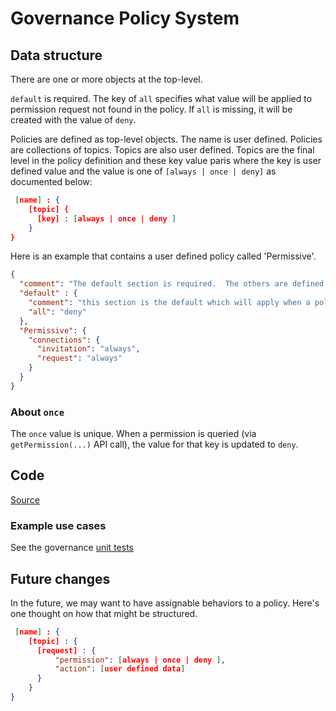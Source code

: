 # Governance Policy System

## Data structure
There are one or more objects at the top-level.  

`default` is required.  The key of `all` specifies what value will be applied to permission request not found in the policy.  If `all`
is missing, it will be created with the value of `deny`.

Policies are defined as top-level objects. The name is user defined.  Policies are collections of topics.
Topics are also user defined.  Topics are the final level in the policy definition and these key value paris where the key is user defined value and
the value is one of `[always | once | deny]` as documented below: 

```json
 [name] : {
    [topic] {
      [key] : [always | once | deny ]
    } 
}
```

Here is an example that contains a user defined policy called 'Permissive'.  

```json
{
  "comment": "The default section is required.  The others are defined as needed. So in this example, Permissive and SierraLeone as user defined sections. The valid values for keys in a section are always, once, deny",
  "default" : {
    "comment": "this section is the default which will apply when a policy requested is missing or when an action in a policy is missing",
    "all": "deny"
  },
  "Permissive": {
    "connections": {
      "invitation": "always",
      "request": "always"
    }
  }
}
```

### About `once`
The `once` value is unique.  When a permission is queried (via `getPermission(...)` API call), the value for that key is updated to `deny`.

## Code
[Source](../src/controller/agent.governance.ts)

### Example use cases
See the governance [unit tests](../test/agents.e2e-spec.ts)

## Future changes

In the future, we may want to have assignable behaviors to a policy.  Here's one thought on how that might be structured.

```json
 [name] : {
    [topic] : {
      [request] : {
          "permission": [always | once | deny ],
          "action": [user defined data]
      }
    } 
}
```
